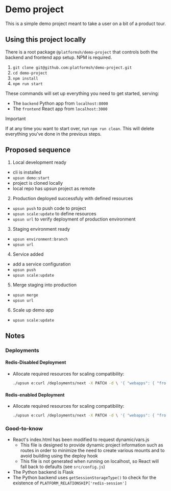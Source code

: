 # Demo project

This is a simple demo project meant to take a user on a bit of a product tour. 

## Using this project locally

There is a root package `@platformsh/demo-project` that controls both the backend and frontend app setup.
NPM is required. 

1. `git clone git@github.com:platformsh/demo-project.git`
1. `cd demo-project`
1. `npm install`
1. `npm run start`

These commands will set up everything you need to get started, serving:

- The `backend` Python app from `localhost:8000`
- The `frontend` React app from `localhost:3000`

> [!IMPORTANT]
> If at any time you want to start over, run `npm run clean`.
> This will delete everything you've done in the previous steps.

## Proposed sequence

1. Local development ready

  - cli is installed
  - `upsun demo:start`
  - project is cloned locally
  - local repo has upsun project as remote
  
2. Production deployed successfuly with defined resources

  - `upsun push` to push code to project
  - `upsun scale:update` to define resources
  - `upsun url` to verify deployment of production environment

3. Staging environment ready

  - `upsun environment:branch`
  - `upsun url`

4. Service added

  - add a service configuration
  - `upsun push`
  - `upsun scale:update`

5. Merge staging into production

  - `upsun merge`
  - `upsun url`

6. Scale up demo app

  - `upsun scale:update`

## Notes

### Deployments

#### Redis-Disabled Deployment

* Allocate required resources for scaling compatibility: 
  ```bash
  ./upsun e:curl /deployments/next -X PATCH -d \ '{ "webapps": { "frontend": { "resources": { "profile_size": "0.1" }, "disk": 1024 }, "backend": { "resources": { "profile_size": "0.1" } } } }'
  ```

#### Redis-enabled Deployment

* Allocate required resources for scaling compatibility: 
  ```bash
  ./upsun e:curl /deployments/next -X PATCH -d \ '{ "webapps": { "frontend": { "resources": { "profile_size": "0.1" }, "disk": 1024 }, "backend": { "resources": { "profile_size": "0.1" } } }, "services": { "redis_persistent": { "resources": { "profile_size": "0.1" }, "disk": 1024 } } }'
  ```


### Good-to-know

* React's index.html has been modified to request dynamic/vars.js
  * This file is designed to provide dynamic project information such as routes in order to minimize the need to create various mounts and to avoid building using the deploy hook
  * This file is not generated when running on localhost, so React will fall back to defaults (see `src/config.js`)
* The Python backend is Flask
* The Python backend uses `getSessionStorageType()` to check for the existence of `PLATFORM_RELATIONSHIP['redis-session']`
